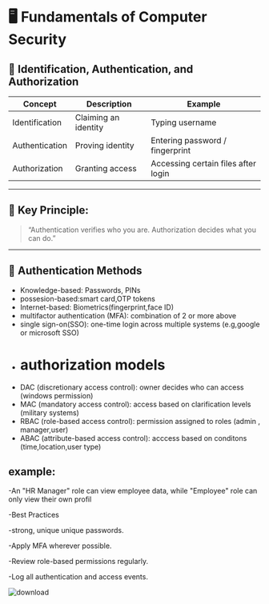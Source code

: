 # 🖥 Fundamentals of Computer Security

## 🔐 Identification, Authentication, and Authorization

| Concept | Description | Example |
|----------|--------------|----------|
| Identification | Claiming an identity | Typing username |
| Authentication | Proving identity | Entering password / fingerprint |
| Authorization | Granting access | Accessing certain files after login |

---

## 🧩 Key Principle:
> “Authentication verifies who you are. Authorization decides what you can do.”

---

## 🔑 Authentication Methods

- Knowledge-based: Passwords, PINs
- possesion-based:smart card,OTP tokens
- Internet-based: Biometrics(fingerprint,face ID)
- multifactor authentication (MFA): combination of 2 or more above
- single sign-on(SSO): one-time login across multiple systems (e.g,google or microsoft SSO)
- # authorization models
- DAC (discretionary access control): owner decides who can access (windows permission)
- MAC (mandatory access control): access based on clarification levels (military systems)
- RBAC (role-based access control): permission assigned to roles (admin , manager,user)
- ABAC (attribute-based access control): acccess based on conditons (time,location,user type)
## example:

-An "HR Manager" role can view employee data, while "Employee" role can only view their own profil

-Best Practices

-strong, unique unique passwords.

-Apply MFA wherever possible.

-Review role-based permissions regularly.

-Log all authentication and access events. 


![download](https://github.com/user-attachments/assets/2b96e548-d5d2-447b-9dd5-ffae8d7a0a12)




